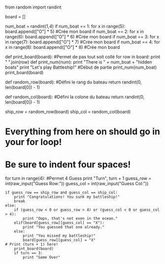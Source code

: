 from random import randint

board = []

num_boat = randint(1,4)
if num_boat == 1:
    for x in range(5):
        board.append(["O"] * 5) #Crée mon board
if num_boat == 2:
    for x in range(6):
        board.append(["O"] * 6) #Crée mon board
if num_boat == 3:
    for x in range(7):
        board.append(["O"] * 7) #Crée mon board
if num_boat == 4:
    for x in range(8):
        board.append(["O"] * 8) #Crée mon board

def print_board(board): #Permet de pas tout soit collé
    for row in board:
        print " ".join(row)
def print_num(num):
    print "There is " + num_boat + "hidden boats"
print "Let's play Battleship!" #Début de partie
print_num(num_boat)
print_board(board)

def random_row(board): #Défini le rang du bateau
    return randint(0, len(board[0]) - 1)

def random_col(board): #Défini la colone du bateau
    return randint(0, len(board[0]) - 1)

ship_row = random_row(board)
ship_col = random_col(board)

# Everything from here on should go in your for loop!
# Be sure to indent four spaces!
for turn in range(4): #Permet 4 Guess
    print "Turn", turn + 1
    guess_row = int(raw_input("Guess Row:"))
    guess_col = int(raw_input("Guess Col:"))

    if guess_row == ship_row and guess_col == ship_col:
        print "Congratulations! You sunk my battleship!"
        break
    else:
        if (guess_row < 0 or guess_row > 4) or (guess_col < 0 or guess_col > 4):
            print "Oops, that's not even in the ocean."
        elif(board[guess_row][guess_col] == "X"):
            print "You guessed that one already."
        else:
            print "You missed my battleship!"
            board[guess_row][guess_col] = "X"
    # Print (turn + 1) here!
        print_board(board)
        if turn == 3:
            print "Game Over"
